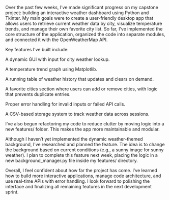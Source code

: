 Over the past few weeks, I’ve made significant progress on my capstone project: building an interactive weather dashboard using Python and Tkinter. My main goals were to create a user-friendly desktop app that allows users to retrieve current weather data by city, visualize temperature trends, and manage their own favorite city list. So far, I’ve implemented the core structure of the application, organized the code into separate modules, and connected it with the OpenWeatherMap API.

Key features I’ve built include:

A dynamic GUI with input for city weather lookup.

A temperature trend graph using Matplotlib.

A running table of weather history that updates and clears on demand.

A favorite cities section where users can add or remove cities, with logic that prevents duplicate entries.

Proper error handling for invalid inputs or failed API calls.

A CSV-based storage system to track weather data across sessions.

I’ve also begun refactoring my code to reduce clutter by moving logic into a new features/ folder. This makes the app more maintainable and modular.

Although I haven’t yet implemented the dynamic weather-themed background, I’ve researched and planned the feature. The idea is to change the background based on current conditions (e.g., a sunny image for sunny weather). I plan to complete this feature next week, placing the logic in a new background_manager.py file inside my features/ directory.

Overall, I feel confident about how far the project has come. I’ve learned how to build more interactive applications, manage code architecture, and use real-time APIs with error handling. I look forward to polishing the interface and finalizing all remaining features in the next development sprint.